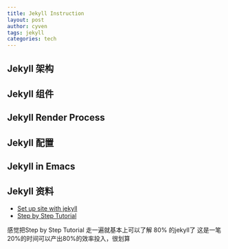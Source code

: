 ```yaml
---
title: Jekyll Instruction
layout: post
author: cyven
tags: jekyll
categories: tech
---
```



## Jekyll 架构


## Jekyll 组件

## Jekyll Render Process

## Jekyll 配置

## Jekyll in Emacs


## Jekyll 资料

- [Set up site with jekyll](https://docs.github.com/en/pages/setting-up-a-github-pages-site-with-jekyll/adding-content-to-your-github-pages-site-using-jekyll)
- [Step by Step Tutorial](https://jekyllrb.com/docs/step-by-step/01-setup/)

感觉把Step by Step Tutorial 走一遍就基本上可以了解 80% 的jekyll了
这是一笔20%的时间可以产出80%的效率投入，很划算
